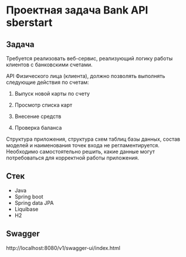 # Проектная задача Bank API sberstart

## Задача
Требуется реализовать веб-сервис, реализующий логику работы клиентов с банковскими счетами.

API Физического лица (клиента), должно позволять выполнять следующие действия по счетам:

1) Выпуск новой карты по счету

2) Проcмотр списка карт
3) Внесение средств 
4) Проверка баланса

Структура приложения, структура схем таблиц базы данных, состав моделей и наименования точек входа не регламентируется. Необходимо самостоятельно решить, какие данные могут потребоваться для корректной работы приложения.

## Стек
* Java
* Spring boot
* Spring data JPA
* Liquibase
* H2

## Swagger 
http://localhost:8080/v1/swagger-ui/index.html